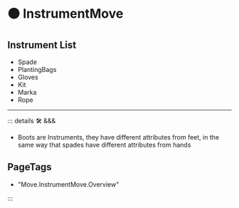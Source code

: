 # 🟠 <move>InstrumentMove</move>

## Instrument List

- Spade
- PlantingBags
- Gloves
- Kit
- Marka
- Rope

---

<!-- =================================================== -->
<!-- =================================================== -->
<!-- =================================================== -->
<!-- =================================================== -->
<!-- =================================================== -->
::: details 🛠 <dev>&&&</dev>

- Boots are Instruments, they have different attributes from feet, in the same way that spades have different attributes from hands

<h2>PageTags</h2>

- "Move.InstrumentMove.Overview"

:::
